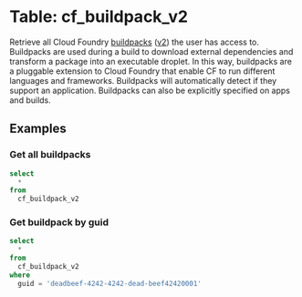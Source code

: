 # Table: cf_buildpack_v2

Retrieve all Cloud Foundry [buildpacks](https://docs.cloudfoundry.org/buildpacks/using-buildpacks.html) ([v2](https://apidocs.cloudfoundry.org/16.22.0/buildpacks/list_all_buildpacks.html)) the user has access to. Buildpacks are used during a build to download external dependencies and transform a package into an executable droplet. In this way, buildpacks are a pluggable extension to Cloud Foundry that enable CF to run different languages and frameworks. Buildpacks will automatically detect if they support an application. Buildpacks can also be explicitly specified on apps and builds.

## Examples

### Get all buildpacks

```sql
select
  *
from
  cf_buildpack_v2
```

### Get buildpack by guid

```sql
select
  *
from
  cf_buildpack_v2
where
  guid = 'deadbeef-4242-4242-dead-beef42420001'
```
